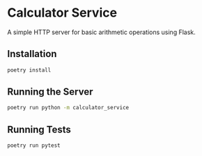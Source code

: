 # Calculator Service

A simple HTTP server for basic arithmetic operations using Flask.

## Installation

```sh
poetry install
```

## Running the Server

```sh
poetry run python -m calculator_service
```

## Running Tests

```sh
poetry run pytest
```
